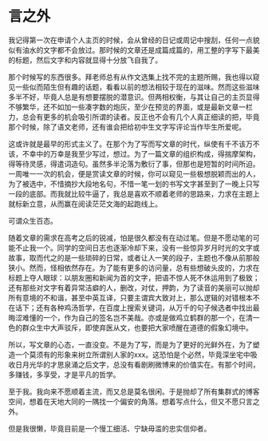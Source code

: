 # 言之外

我记得第一次在申请个人主页的时候，会从曾经的日记或周记中搜刮，任何一点貌似有油水的文字都不会放过。那时候的文章还是成篇成篇的，用工整的字写下最美的标题，然后文字和内容就显得十分放飞自我了。

那个时候写的东西很多。拜老师总有从作文选集上找不完的主题所赐，我也得以窥见一些似而陌生但有趣的话题，看看以前的想法相较于现在的滋味。然而这些滋味多半不好，毕竟人总是有想要摆脱的潜意识。但两相权衡，与其让自己的主页显得不够繁华，还不如加一些凑字数的炮灰，至少在预览的界面，或是最新文章一栏力，总会有更多的机会吸引所谓的读者。反正也不会有几个人真正细读的把，毕竟那个时候，除了语文老师，还有谁会把给初中生文字写评论当作毕生所爱呢。

这或许就是最早的形式主义了。在那个为了写而写文章的时代，纵使有千不该万不该，不幸中的万幸是我至少写过，想过。为了一篇文章的组织构成，得揣摩架构，得等待灵感，得遣词造句。虽然多半沦落为敷衍了事，但那也是短暂的时间所迫。一周唯一一次的机会，便是赏读文章的时候，你可以窥见一些极想脱颖而出的人，为了被选中，不惜摘抄大段地名句，不惜一笔一划的书写文字甚至到了一晚上只写一段的底部。而我就比较牛逼了，我总是喜欢不顺着老师的思路来，力求在主题上就标新立意，从而赢在阅读茫茫文海的起跑线上。

可谓众生百态。

随着文章的需求在高考之后的锐减，怕是很久都没有在动过笔。但是不愿动笔的可能不止我一个。同学的空间日志也逐渐冷却下来，没有一些惊异岁月时光的文字或故事，取而代之的是一些琐碎的日常，或者让人一笑的段子，主题也不像从前那般狭小。然而，怪相依然存在。为了能有更多的访问量，总有些想破头皮的，力求在标题上夺人眼球：以朋友圈和新闻为首的文字，把语不惊人死不休运用到了极致；还有那些对文字有着异常洁癖的人，删改，对仗，押韵，为了读音的美丽可以抛却所有意境的不和谐，甚至中英互译，只要主谓宾大致对上，那么逻辑的对错根本不在话下；还有各种鸡汤哲学，在百度上搜索关键词，从万千的句子候选者中找出最晦涩难懂的一个，作为自己的签名岂不美哉。亦或是做鸡立鹤群的那一个，在清一色的群众生中大声驳斥，即使弃医从文，也要把大家喷醒在道德的假象幻境中。

所以，写文章的心态，一直没变。不是为了写，而是为了更好的光鲜外在，为了塑造一个莫须有的形象来树立所谓别人家的xxx。这恐怕是个必然，毕竟深坐宅中吸收日月光华的才思泉涌之后文字，总没有看剧刷微博来的价值实在。有那个时间，多赚钱，多享受，才是平凡的哲学。

至于我。我向来不愿顺着主流，而又总是莫名很闲。于是抛却了所有集群式的博客空间，想着在天地大同的一隅找一个偏安的角落。想着写点什么，但又不愿只言之外。

但是我很懒，毕竟目前是一个慢工细活、宁缺毋滥的忠实信仰者。


